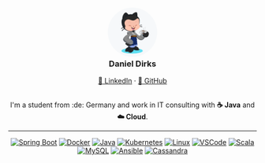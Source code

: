 <h3 align="center">
	<img src="https://raw.githubusercontent.com/danieldirks/danieldirks/main/octocat.png" width="100" height="auto" style="border-radius: 50%" alt="My Octocat" />
  <br />
	Daniel Dirks
</h3>

<div align="center">
  <a href="https://www.linkedin.com/in/daniel-dirks/">💼 LinkedIn</a>
  ·
  <a href="https://github.com/danieldirks">🐙 GitHub</a>
</div>

<br />

<p align="center">
  I'm a student from :de: Germany and work in IT consulting with <b>☕ Java</b> and <b>☁️ Cloud</b>.
</p>

<hr/>

<p align="center">
  <a href="https://github.com/topics/spring-boot"><img src="https://img.shields.io/badge/-Spring_Boot-6DB33F?logo=spring-boot&logoColor=white" alt="Spring Boot" /></a>
  <a href="https://github.com/topics/docker"><img src="https://img.shields.io/badge/-Docker-2496ED?logo=docker&logoColor=white" alt="Docker" /></a>
  <a href="https://github.com/topics/java"><img src="https://img.shields.io/badge/-Java-ffffff?logo=openjdk&logoColor=black" alt="Java" /></a>
  <a href="https://github.com/topics/kubernetes"><img src="https://img.shields.io/badge/-Kubernetes-326CE5?logo=kubernetes&logoColor=white" alt="Kubernetes" /></a>
  <a href="https://github.com/topics/linux"><img src="https://img.shields.io/badge/-Linux-FCC624?&logo=linux&logoColor=black" alt="Linux" /></a>
  <a href="https://github.com/topics/visual-studio-code"><img src="https://img.shields.io/badge/-VSCode-007ACC?logo=visual-studio-code&logoColor=white" alt="VSCode" /></a>
  <a href="https://github.com/topics/scala"><img src="https://img.shields.io/badge/-Scala-DC322F?logo=scala&logoColor=white" alt="Scala" /></a>
  <a href="https://github.com/topics/mysql"><img src="https://img.shields.io/badge/-MySQL-4479A1?logo=mysql&logoColor=white" alt="MySQL" /></a>
  <a href="https://github.com/topics/ansible"><img src="https://img.shields.io/badge/-Ansible-EE0000?logo=ansible&logoColor=white" alt="Ansible" /></a>
  <a href="https://github.com/topics/cassandra"><img src="https://img.shields.io/badge/-Cassandra-1287B1?logo=apache-cassandra&logoColor=white" alt="Cassandra" /></a>
</p>
